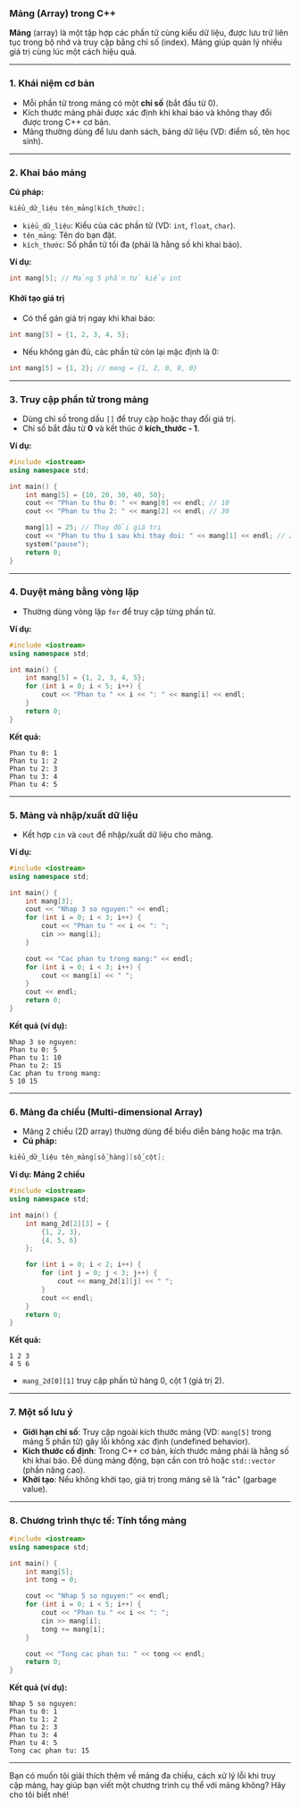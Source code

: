 ### Mảng (Array) trong C++

**Mảng** (array) là một tập hợp các phần tử cùng kiểu dữ liệu, được lưu trữ liên tục trong bộ nhớ và truy cập bằng chỉ số (index). Mảng giúp quản lý nhiều giá trị cùng lúc một cách hiệu quả.

---

### 1. Khái niệm cơ bản

-   Mỗi phần tử trong mảng có một **chỉ số** (bắt đầu từ 0).
-   Kích thước mảng phải được xác định khi khai báo và không thay đổi được trong C++ cơ bản.
-   Mảng thường dùng để lưu danh sách, bảng dữ liệu (VD: điểm số, tên học sinh).

---

### 2. Khai báo mảng

**Cú pháp:**

```cpp
kiểu_dữ_liệu tên_mảng[kích_thước];
```

-   `kiểu_dữ_liệu`: Kiểu của các phần tử (VD: `int`, `float`, `char`).
-   `tên_mảng`: Tên do bạn đặt.
-   `kích_thước`: Số phần tử tối đa (phải là hằng số khi khai báo).

**Ví dụ:**

```cpp
int mang[5]; // Mảng 5 phần tử kiểu int
```

#### Khởi tạo giá trị

-   Có thể gán giá trị ngay khi khai báo:

```cpp
int mang[5] = {1, 2, 3, 4, 5};
```

-   Nếu không gán đủ, các phần tử còn lại mặc định là 0:

```cpp
int mang[5] = {1, 2}; // mang = {1, 2, 0, 0, 0}
```

---

### 3. Truy cập phần tử trong mảng

-   Dùng chỉ số trong dấu `[]` để truy cập hoặc thay đổi giá trị.
-   Chỉ số bắt đầu từ **0** và kết thúc ở **kích_thước - 1**.

**Ví dụ:**

```cpp
#include <iostream>
using namespace std;

int main() {
    int mang[5] = {10, 20, 30, 40, 50};
    cout << "Phan tu thu 0: " << mang[0] << endl; // 10
    cout << "Phan tu thu 2: " << mang[2] << endl; // 30

    mang[1] = 25; // Thay đổi giá trị
    cout << "Phan tu thu 1 sau khi thay doi: " << mang[1] << endl; // 25
    system("pause");
    return 0;
}
```

---

### 4. Duyệt mảng bằng vòng lặp

-   Thường dùng vòng lặp `for` để truy cập từng phần tử.

**Ví dụ:**

```cpp
#include <iostream>
using namespace std;

int main() {
    int mang[5] = {1, 2, 3, 4, 5};
    for (int i = 0; i < 5; i++) {
        cout << "Phan tu " << i << ": " << mang[i] << endl;
    }
    return 0;
}
```

**Kết quả:**

```
Phan tu 0: 1
Phan tu 1: 2
Phan tu 2: 3
Phan tu 3: 4
Phan tu 4: 5
```

---

### 5. Mảng và nhập/xuất dữ liệu

-   Kết hợp `cin` và `cout` để nhập/xuất dữ liệu cho mảng.

**Ví dụ:**

```cpp
#include <iostream>
using namespace std;

int main() {
    int mang[3];
    cout << "Nhap 3 so nguyen:" << endl;
    for (int i = 0; i < 3; i++) {
        cout << "Phan tu " << i << ": ";
        cin >> mang[i];
    }

    cout << "Cac phan tu trong mang:" << endl;
    for (int i = 0; i < 3; i++) {
        cout << mang[i] << " ";
    }
    cout << endl;
    return 0;
}
```

**Kết quả (ví dụ):**

```
Nhap 3 so nguyen:
Phan tu 0: 5
Phan tu 1: 10
Phan tu 2: 15
Cac phan tu trong mang:
5 10 15
```

---

### 6. Mảng đa chiều (Multi-dimensional Array)

-   Mảng 2 chiều (2D array) thường dùng để biểu diễn bảng hoặc ma trận.
-   **Cú pháp:**

```cpp
kiểu_dữ_liệu tên_mảng[số_hàng][số_cột];
```

**Ví dụ: Mảng 2 chiều**

```cpp
#include <iostream>
using namespace std;

int main() {
    int mang_2d[2][3] = {
        {1, 2, 3},
        {4, 5, 6}
    };

    for (int i = 0; i < 2; i++) {
        for (int j = 0; j < 3; j++) {
            cout << mang_2d[i][j] << " ";
        }
        cout << endl;
    }
    return 0;
}
```

**Kết quả:**

```
1 2 3
4 5 6
```

-   `mang_2d[0][1]` truy cập phần tử hàng 0, cột 1 (giá trị 2).

---

### 7. Một số lưu ý

-   **Giới hạn chỉ số**: Truy cập ngoài kích thước mảng (VD: `mang[5]` trong mảng 5 phần tử) gây lỗi không xác định (undefined behavior).
-   **Kích thước cố định**: Trong C++ cơ bản, kích thước mảng phải là hằng số khi khai báo. Để dùng mảng động, bạn cần con trỏ hoặc `std::vector` (phần nâng cao).
-   **Khởi tạo**: Nếu không khởi tạo, giá trị trong mảng sẽ là "rác" (garbage value).

---

### 8. Chương trình thực tế: Tính tổng mảng

```cpp
#include <iostream>
using namespace std;

int main() {
    int mang[5];
    int tong = 0;

    cout << "Nhap 5 so nguyen:" << endl;
    for (int i = 0; i < 5; i++) {
        cout << "Phan tu " << i << ": ";
        cin >> mang[i];
        tong += mang[i];
    }

    cout << "Tong cac phan tu: " << tong << endl;
    return 0;
}
```

**Kết quả (ví dụ):**

```
Nhap 5 so nguyen:
Phan tu 0: 1
Phan tu 1: 2
Phan tu 2: 3
Phan tu 3: 4
Phan tu 4: 5
Tong cac phan tu: 15
```

---

Bạn có muốn tôi giải thích thêm về mảng đa chiều, cách xử lý lỗi khi truy cập mảng, hay giúp bạn viết một chương trình cụ thể với mảng không? Hãy cho tôi biết nhé!
